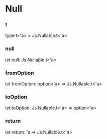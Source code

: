 # Null


### t

type t<'a> = Js.Nullable.t<'a>

### null

let null: Js.Nullable.t<'a>

### fromOption

let fromOption: option<'a> => Js.Nullable.t<'a>

### toOption

let toOption: Js.Nullable.t<'a> => option<'a>

### return

let return: 'a => Js.Nullable.t<'a>

